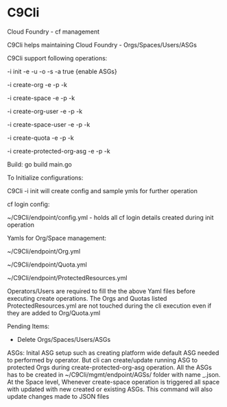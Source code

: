 # C9Cli
Cloud Foundry - cf management

C9Cli helps maintaining  Cloud Foundry - Orgs/Spaces/Users/ASGs

C9Cli support following operations: 

-i init -e <endpoint> -u <user> -o <org> -s <space> -a true {enable ASGs} 
  
-i create-org -e <endpoint> -p <pwd> -k <path to C9Cli Folder>

-i create-space -e <endpoint> -p <pwd> -k <path to C9Cli Folder>

-i create-org-user -e <endpoint> -p <pwd> -k <path to C9Cli Folder>

-i create-space-user -e <endpoint> -p <pwd> -k <path to C9Cli Folder>

-i create-quota -e <endpoint> -p <pwd> -k <path to C9Cli Folder>

-i create-protected-org-asg -e <endpoint> -p <pwd> -k <path to C9Cli Folder>


Build: go build main.go

To Initialize configurations: 

C9Cli -i init will create config and sample ymls for further operation
  
  cf login config:

~/C9Cli/endpoint/config.yml - holds all cf login details created during init operation
  
  Yamls for Org/Space management:

~/C9Cli/endpoint/Org.yml

~/C9Cli/endpoint/Quota.yml

~/C9Cli/endpoint/ProtectedResources.yml
  
Operators/Users are required to fill the the above Yaml files before executing create operations. The Orgs and Quotas listed ProtectedResources.yml are not touched during the  cli execution even if they are added to Org/Quota.yml
    
Pending Items:

- Delete Orgs/Spaces/Users/ASGs

ASGs:
Inital ASG setup such as creating platform wide default ASG needed to performed by operator. But cli can create/update running ASG to protected Orgs during create-protected-org-asg operation. All the ASGs has to be created in ~/C9Cli/mgmt/endpoint/AGSs/ folder with name <org>_<space>.json. At the Space level, Whenever create-space operation is triggered all space with updated with new created or existing ASGs. This command will also update changes made to JSON files
